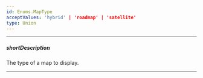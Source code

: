 ```yaml
---
id: Enums.MapType
acceptValues: 'hybrid' | 'roadmap' | 'satellite'
type: Union
---
```

---
##### shortDescription
The type of a map to display.

---
